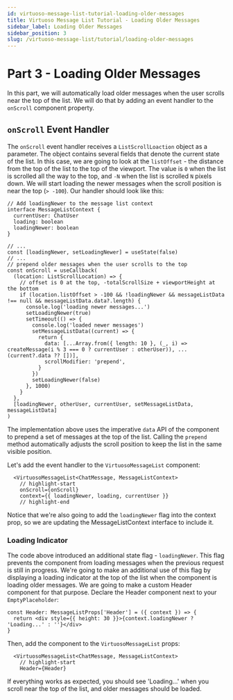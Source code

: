 ```yaml
---
id: virtuoso-message-list-tutorial-loading-older-messages
title: Virtuoso Message List Tutorial - Loading Older Messages
sidebar_label: Loading Older Messages
sidebar_position: 3
slug: /virtuoso-message-list/tutorial/loading-older-messages
---
```


# Part 3 - Loading Older Messages

In this part, we will automatically load older messages when the user scrolls near the top of the list. We will do that by adding an event handler to the `onScroll` component property.

## `onScroll` Event Handler

The `onScroll` event handler receives a `ListScrollLoaction` object as a parameter. The object contains several fields that denote the current state of the list. In this case, we are going to look at the `listOffset` - the distance from the top of the list to the top of the viewport. The value is `0` when the list is scrolled all the way to the top, and `-N` when the list is scrolled `N` pixels down. We will start loading the newer messages when the scroll position is near the top (`> -100`). Our handler should look like this:

```tsx
// Add loadingNewer to the message list context
interface MessageListContext {
  currentUser: ChatUser
  loading: boolean
  loadingNewer: boolean
}

// ...
const [loadingNewer, setLoadingNewer] = useState(false)
// ...
// prepend older messages when the user scrolls to the top
const onScroll = useCallback(
  (location: ListScrollLocation) => {
    // offset is 0 at the top, -totalScrollSize + viewportHeight at the bottom
    if (location.listOffset > -100 && !loadingNewer && messageListData !== null && messageListData.data?.length) {
      console.log('loading newer messages...')
      setLoadingNewer(true)
      setTimeout(() => {
        console.log('loaded newer messages')
        setMessageListData((current) => {
          return {
            data: [...Array.from({ length: 10 }, (_, i) => createMessage(i % 3 === 0 ? currentUser : otherUser)), ...(current?.data ?? [])],
            scrollModifier: 'prepend',
          }
        })
        setLoadingNewer(false)
      }, 1000)
    }
  },
  [loadingNewer, otherUser, currentUser, setMessageListData, messageListData]
)
```

The implementation above uses the imperative `data` API of the component to prepend a set of messages at the top of the list. Calling the `prepend` method automatically adjusts the scroll position to keep the list in the same visible position.

Let's add the event handler to the `VirtuosoMessageList` component:

```tsx
  <VirtuosoMessageList<ChatMessage, MessageListContext>
    // highlight-start
    onScroll={onScroll}
    context={{ loadingNewer, loading, currentUser }}
    // highlight-end
```

Notice that we're also going to add the `loadingNewer` flag into the context prop, so we are updating the MessageListContext interface to include it.

### Loading Indicator

The code above introduced an additional state flag - `loadingNewer`. This flag prevents the component from loading messages when the previous request is still in progress. We're going to make an additional use of this flag by displaying a loading indicator at the top of the list when the component is loading older messages. We are going to make a custom Header component for that purpose. Declare the Header component next to your `EmptyPlaceholder`:

```tsx
const Header: MessageListProps['Header'] = ({ context }) => {
  return <div style={{ height: 30 }}>{context.loadingNewer ? 'Loading...' : ''}</div>
}
```

Then, add the component to the `VirtuosoMessageList` props:

```tsx
  <VirtuosoMessageList<ChatMessage, MessageListContext>
    // highlight-start
    Header={Header}
```

If everything works as expected, you should see 'Loading...' when you scroll near the top of the list, and older messages should be loaded.
